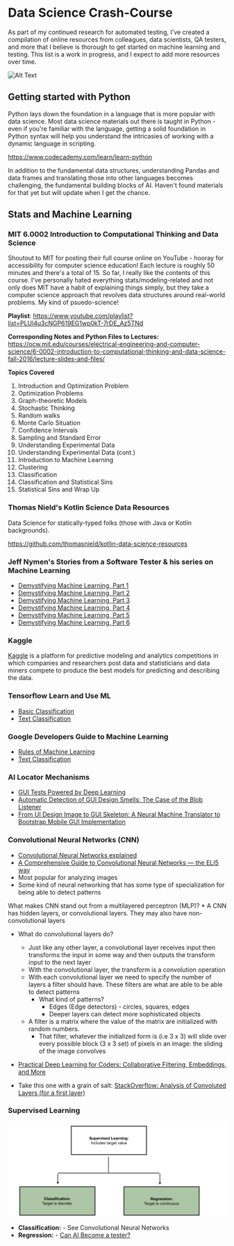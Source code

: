 # Data Science Crash-Course
As part of my continued research for automated testing, I've created a compilation of online resources from colleagues, data scientists, QA testers, and more that I believe is thorough to get started on machine learning and testing.  This list is a work in progress, and I expect to add more resources over time.

![Alt Text](https://media.giphy.com/media/OFIsBxe3v7mKI/giphy.gif)

## Getting started with Python
Python lays down the foundation in a language that is more popular with data science.  Most data science materials out there is taught in Python - even if you're familiar with the language, getting a solid foundation in Python syntax will help you understand the intricasies of working with a dynamic language in scripting.

https://www.codecademy.com/learn/learn-python

 In addition to the fundamental data structures, understanding Pandas and data frames and translating those into other languages becomes challenging, the fundamental building blocks of AI.  Haven't found materials for that yet but will update when I get the chance. 

## Stats and Machine Learning

### MIT 6.0002 Introduction to Computational Thinking and Data Science
Shoutout to MIT for posting their full course online on YouTube - hooray for accessibility for computer science education! Each lecture is roughly 50 minutes and there's a total of 15. So far, I really like the contents of this course. I've personally hated everything stats/modeling-related and not only does MIT have a habit of explaining things simply, but they take a computer science approach that revolves data structures around real-world problems.  My kind of psuedo-science!

**Playlist**: https://www.youtube.com/playlist?list=PLUl4u3cNGP619EG1wp0kT-7rDE_Az5TNd

**Corresponding Notes and Python Files to Lectures:** https://ocw.mit.edu/courses/electrical-engineering-and-computer-science/6-0002-introduction-to-computational-thinking-and-data-science-fall-2016/lecture-slides-and-files/

**Topics Covered**
 1.  Introduction and Optimization Problem
 2.  Optimization Problems
 3.  Graph-theoretic Models
 4.  Stochastic Thinking
 5.  Random walks
 6.  Monte Carlo Situation
 7.  Confidence Intervals
 8.  Sampling and Standard Error
 9.  Understanding Experimental Data
 10. Understanding Experimental Data (cont.)
 11. Introduction to Machine Learning
 12. Clustering
 13. Classification
 14. Classification and Statistical Sins
 15. Statistical Sins and Wrap Up

### Thomas Nield's Kotlin Science Data Resources 
Data Science for statically-typed folks (those with Java or Kotlin backgrounds). 

https://github.com/thomasnield/kotlin-data-science-resources

### Jeff Nymen's __Stories from a Software Tester__ & his series on Machine Learning
* [Demystifying Machine Learning, Part 1](http://testerstories.com/2018/09/demystifying-machine-learning-part-1/)
* [Demystifying Machine Learning, Part 2](http://testerstories.com/2018/09/demystifying-machine-learning-part-2/)
* [Demystifying Machine Learning, Part 3](http://testerstories.com/2018/09/demystifying-machine-learning-part-3/)
* [Demystifying Machine Learning, Part 4](http://testerstories.com/2018/09/demystifying-machine-learning-part-4/)
* [Demystifying Machine Learning, Part 5](http://testerstories.com/2018/09/demystifying-machine-learning-part-5/)
* [Demystifying Machine Learning, Part 6](http://testerstories.com/2018/09/demystifying-machine-learning-part-6/)

### Kaggle
[Kaggle](https://www.kaggle.com/) is a platform for predictive modeling and analytics competitions in which companies and researchers post data and statisticians and data miners compete to produce the best models for predicting and describing the data.

### Tensorflow Learn and Use ML
* [Basic Classification](https://www.tensorflow.org/tutorials/keras/basic_classification)
* [Text Classification](https://www.tensorflow.org/tutorials/keras/basic_text_classification)


### Google Developers Guide to Machine Learning
* [Rules of Machine Learning](https://developers.google.com/machine-learning/guides/rules-of-ml/)
* [Text Classification](https://developers.google.com/machine-learning/guides/text-classification/)

### AI Locator Mechanisms
* [GUI Tests Powered by Deep Learning](https://tech.ebayinc.com/research/gui-testing-powered-by-deep-learning/)
* [Automatic Detection of GUI Design Smells: The Case of the Blob Listener](https://arxiv.org/pdf/1703.08803.pdf)
* [From UI Design Image to GUI Skeleton: A Neural Machine Translator to Bootstrap Mobile GUI Implementation](https://chunyang-chen.github.io/publication/ui2code.pdf)

### Convolutional Neural Networks (CNN)
* [Convolutional Neural Networks explained](https://deeplizard.com/learn/video/YRhxdVk_sIs)
* [A Comprehensive Guide to Convolutional Neural Networks — the ELI5 way](https://towardsdatascience.com/a-comprehensive-guide-to-convolutional-neural-networks-the-eli5-way-3bd2b1164a53)
* Most popular for analyzing images
* Some kind of neural networking that has some type of specialization for being able to detect patterns

What makes CNN stand out from a multilayered perceptron (MLP)?
    * A CNN has hidden layers, or convolutional layers. They may also have non-convolutional layers
* What do convolutional layers do?
    * Just like any other layer, a convolutional layer receives input then  transforms the input in some way and then outputs the transform input to the next layer
    * With the convolutional layer, the transform is a convolution operation
    * With each convolutional layer we need to specify the number of layers a filter should have. These filters are what are able to be able to detect patterns
        * What kind of patterns?
            * Edges (Edge detectors) - circles, squares, edges
            * Deeper layers can detect more sophisticated objects
    * A filter is a matrix where the value of the matrix are initialized with random numbers.
        * That filter, whatever the initialized form is (i.e 3 x 3) will slide over every possible block (3 x 3 set) of pixels in an image: the sliding of the image convolves 
        
 * [Practical Deep Learning for Coders: Collaborative Filtering, Embeddings, and More](https://www.youtube.com/watch?v=V2h3IOBDvrA)
 * Take this one with a grain of salt: [StackOverflow: Analysis of Convoluted Layers (for a first layer)](https://stackoverflow.com/questions/959524/basic-complexity-question-convolution)
 
 
 ### Supervised Learning
 ![Alt Text](https://github.com/ahinchman1/Data-Science-Crash-Course/blob/master/Screen%20Shot%202019-11-12%20at%201.19.00%20AM.png)
 * **Classification:** - See Convolutional Neural Networks
 * **Regression:** - [Can AI Become a tester?](http://testerstories.com/2018/08/can-an-ai-become-a-tester/)



